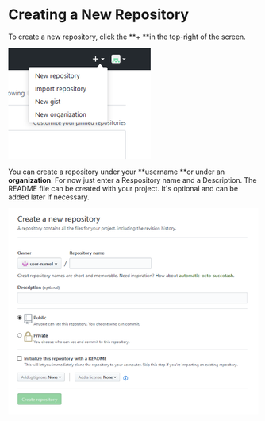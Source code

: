 # Creating a New Repository

To create a new repository, click the **+ **in the top-right of the screen.

![](/assets/3.PNG)

You can create a repository under your **username **or under an **organization**. For now just enter a Respository name and a Description. The README file can be created with your project.  It's optional and can be added later if necessary.

![](/assets/4.PNG)

